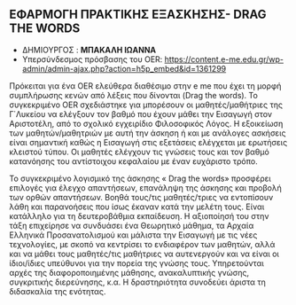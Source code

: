 ## ΕΦΑΡΜΟΓΗ ΠΡΑΚΤΙΚΗΣ ΕΞΑΣΚΗΣΗΣ- DRAG THE WORDS

* ΔΗΜΙΟΥΡΓΟΣ : **ΜΠΑΚΑΛΗ ΙΩΑΝΝΑ**
* Υπερσύνδεσμος πρόσβασης του OER: https://content.e-me.edu.gr/wp-admin/admin-ajax.php?action=h5p_embed&id=1361299

Πρόκειται για ένα OER ελεύθερα  διαθέσιμο στην e me που έχει τη μορφή συμπλήρωσης κενών από λέξεις που δίνονται  (Drag the words). Το συγκεκριμένο OER σχεδιάστηκε για μπορέσουν οι μαθητές/μαθήτριες της Γ΄Λυκείου να ελέγξουν τον βαθμό που έχουν μάθει την Εισαγωγή στον Αριστοτέλη, από το σχολικό εγχειρίδιο Φιλοσοφικός Λόγος. Η εξοικείωση των μαθητών/μαθητριών με αυτή την άσκηση ή και με ανάλογες ασκήσεις είναι σημαντική καθώς η Εισαγωγή στις εξετάσεις ελέγχεται με ερωτήσεις κλειστού τύπου. Οι μαθητές ελέγχουν τις γνώσεις τους και τον βαθμό κατανόησης του αντίστοιχου κεφαλαίου με έναν ευχάριστο τρόπο.

Το συγκεκριμένο λογισμικό της άσκησης « Drag the words» προσφέρει επιλογές για έλεγχο απαντήσεων, επανάληψη της άσκησης και προβολή των ορθών απαντήσεων. Βοηθά τους/τις μαθητές/τριες να εντοπίσουν λάθη και παρανοήσεις που ίσως έκαναν κατά την μελέτη τους. Είναι κατάλληλο για τη δευτεροβάθμια εκπαίδευση. Η αξιοποίησή του στην τάξη επιχείρησε να συνδυάσει ένα Θεωρητικό μάθημα, τα Αρχαία Ελληνικά Προσανατολισμού και μάλιστα την Εισαγωγή με τις νέες τεχνολογίες, με σκοπό να κεντρίσει το ενδιαφέρον των μαθητών, αλλά και να μάθει τους μαθητές/τις μαθήτριες να αυτενεργούν και να είναι οι ίδιοι/ίδιες υπεύθυνοι για την πορεία της γνώσης τους. Υπηρετούνται αρχές της διαφοροποιημένης μάθησης, ανακαλυπτικής γνώσης, συγκριτικής διερεύνησης, κ.α. Η δραστηριότητα συνοδεύει άριστα τη διδασκαλία της ενότητας.


